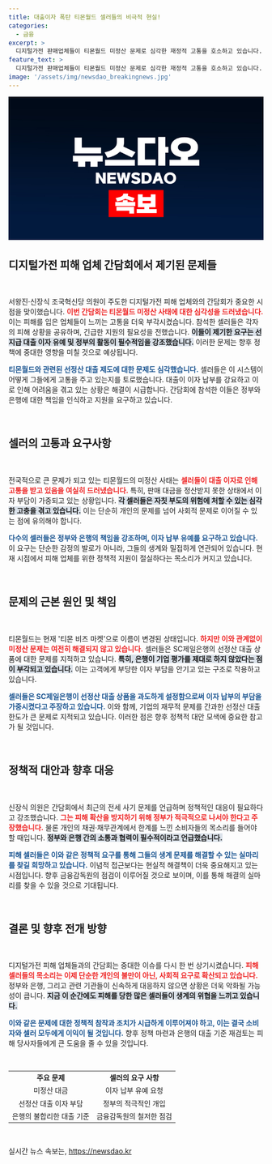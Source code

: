 ```yaml
---
title: 대출이자 폭탄 티몬월드 셀러들의 비극적 현실!
categories:
  - 금융
excerpt: >
  디지털가전 판매업체들이 티몬월드 미정산 문제로 심각한 재정적 고통을 호소하고 있습니다. 이들은 의원과 간담회를 열고, 선정산 대출 이자 유예와 정부의 책임 있는 지원을 촉구했습니다.
feature_text: >
  디지털가전 판매업체들이 티몬월드 미정산 문제로 심각한 재정적 고통을 호소하고 있습니다. 이들은 의원과 간담회를 열고, 선정산 대출 이자 유예와 정부의 책임 있는 지원을 촉구했습니다.
image: '/assets/img/newsdao_breakingnews.jpg'
---
```


<p><img src="/assets/img/newsdao_breakingnews.jpg" alt="ranknews 속보" /></p>

<h2 data-ke-size="size26">디지털가전 피해 업체 간담회에서 제기된 문제들</h2>

<p data-ke-size="size16">&nbsp;</p>

<p>서왕진·신장식 조국혁신당 의원이 주도한 디지털가전 피해 업체와의 간담회가 중요한 시점을 맞이했습니다. <b><span style="color: #ee2323;">이번 간담회는 티몬월드 미정산 사태에 대한 심각성을 드러냈습니다.</span></b> 이는 피해를 입은 업체들이 느끼는 고통을 더욱 부각시켰습니다. 참석한 셀러들은 각자의 피해 상황을 공유하며, 긴급한 지원의 필요성을 전했습니다. <b><span style="background-color: #21538527;">이들이 제기한 요구는 선지급 대출 이자 유예 및 정부의 활동이 필수적임을 강조했습니다.</span></b> 이러한 문제는 향후 정책에 중대한 영향을 미칠 것으로 예상됩니다.</p>

<p><b><span style="color: #1a5490;">티몬월드와 관련된 선정산 대출 제도에 대한 문제도 심각했습니다.</span></b> 셀러들은 이 시스템이 어떻게 그들에게 고통을 주고 있는지를 토로했습니다. 대출이 이자 납부를 강요하고 이로 인해 어려움을 겪고 있는 상황은 해결이 시급합니다. 간담회에 참석한 이들은 정부와 은행에 대한 책임을 인식하고 지원을 요구하고 있습니다. </p>

<p data-ke-size="size16">&nbsp;</p>

<h2 data-ke-size="size26">셀러의 고통과 요구사항</h2>

<p data-ke-size="size16">&nbsp;</p>

<p>전국적으로 큰 문제가 되고 있는 티몬월드의 미정산 사태는 <b><span style="color: #ee2323;">셀러들이 대출 이자로 인해 고통을 받고 있음을 여실히 드러냈습니다.</span></b> 특히, 판매 대금을 정산받지 못한 상태에서 이자 부담이 가중되고 있는 상황입니다. <b><span style="background-color: #21538527;">각 셀러들은 자칫 부도의 위험에 처할 수 있는 심각한 고충을 겪고 있습니다.</span></b> 이는 단순히 개인의 문제를 넘어 사회적 문제로 이어질 수 있는 점에 유의해야 합니다.</p>

<p><b><span style="color: #1a5490;">다수의 셀러들은 정부와 은행의 책임을 강조하며, 이자 납부 유예를 요구하고 있습니다.</span></b> 이 요구는 단순한 감정의 발로가 아니라, 그들의 생계와 밀접하게 연관되어 있습니다. 현재 시점에서 피해 업체를 위한 정책적 지원이 절실하다는 목소리가 커지고 있습니다. </p>

<p data-ke-size="size16">&nbsp;</p>

<h2 data-ke-size="size26">문제의 근본 원인 및 책임</h2>

<p data-ke-size="size16">&nbsp;</p>

<p>티몬월드는 현재 '티몬 비즈 마켓'으로 이름이 변경된 상태입니다. <b><span style="color: #ee2323;">하지만 이와 관계없이 미정산 문제는 여전히 해결되지 않고 있습니다.</span></b> 셀러들은 SC제일은행의 선정산 대출 상품에 대한 문제를 지적하고 있습니다. <b><span style="background-color: #21538527;">특히, 은행이 기업 평가를 제대로 하지 않았다는 점이 부각되고 있습니다.</span></b> 이는 고객에게 부당한 이자 부담을 안기고 있는 구조로 작용하고 있습니다.</p>

<p><b><span style="color: #1a5490;">셀러들은 SC제일은행이 선정산 대출 상품을 과도하게 설정함으로써 이자 납부의 부담을 가중시켰다고 주장하고 있습니다.</span></b> 이와 함께, 기업의 재무적 문제를 간과한 선정산 대출 한도가 큰 문제로 지적되고 있습니다. 이러한 점은 향후 정책적 대안 모색에 중요한 참고가 될 것입니다.</p>

<p data-ke-size="size16">&nbsp;</p>

<h2 data-ke-size="size26">정책적 대안과 향후 대응</h2>

<p data-ke-size="size16">&nbsp;</p>

<p>신장식 의원은 간담회에서 최근의 전세 사기 문제를 언급하며 정책적인 대응이 필요하다고 강조했습니다. <b><span style="color: #ee2323;">그는 피해 확산을 방지하기 위해 정부가 적극적으로 나서야 한다고 주장했습니다.</span></b> 물론 개인의 채권·채무관계에서 한계를 느낀 소비자들의 목소리를 들어야 할 때입니다. <b><span style="background-color: #21538527;">정부와 은행 간의 소통과 협력이 필수적이라고 언급했습니다.</span></b></p>

<p><b><span style="color: #1a5490;">피해 셀러들은 이와 같은 정책적 요구를 통해 그들의 생계 문제를 해결할 수 있는 실마리를 찾길 희망하고 있습니다.</span></b> 이념적 접근보다는 현실적 해결책이 더욱 중요해지고 있는 시점입니다. 향후 금융감독원의 점검이 이루어질 것으로 보이며, 이를 통해 해결의 실마리를 찾을 수 있을 것으로 기대됩니다.</p>

<p data-ke-size="size16">&nbsp;</p>

<h2 data-ke-size="size26">결론 및 향후 전개 방향</h2>

<p data-ke-size="size16">&nbsp;</p>

<p>디지털가전 피해 업체들과의 간담회는 중대한 이슈를 다시 한 번 상기시켰습니다. <b><span style="color: #ee2323;">피해 셀러들의 목소리는 이제 단순한 개인의 불만이 아닌, 사회적 요구로 확산되고 있습니다.</span></b> 정부와 은행, 그리고 관련 기관들이 신속하게 대응하지 않으면 상황은 더욱 악화될 가능성이 큽니다. <b><span style="background-color: #21538527;">지금 이 순간에도 피해를 당한 많은 셀러들이 생계의 위협을 느끼고 있습니다.</span></b> </p>

<p><b><span style="color: #1a5490;">이와 같은 문제에 대한 정책적 참작과 조치가 시급하게 이루어져야 하고, 이는 결국 소비자와 셀러 모두에게 이익이 될 것입니다.</span></b> 향후 정책 마련과 은행의 대출 기준 재검토는 피해 당사자들에게 큰 도움을 줄 수 있을 것입니다. </p>

<p data-ke-size="size16">&nbsp;</p>

<table>
<tr>
<td style="text-align: center; height: 17px;"><b>주요 문제</b></td>
<td style="text-align: center; height: 17px;"><b>셀러의 요구 사항</b></td>
</tr>
<tr>
<td style="text-align: center; height: 17px;">미정산 대금</td>
<td style="text-align: center; height: 17px;">이자 납부 유예 요청</td>
</tr>
<tr>
<td style="text-align: center; height: 17px;">선정산 대출 이자 부담</td>
<td style="text-align: center; height: 17px;">정부의 적극적인 개입</td>
</tr>
<tr>
<td style="text-align: center; height: 17px;">은행의 불합리한 대출 기준</td>
<td style="text-align: center; height: 17px;">금융감독원의 철저한 점검</td>
</tr>
</table>

<p data-ke-size="size16">&nbsp;</p>
실시간 뉴스 속보는, <a href="https://newsdao.kr" rel="dofollow">https://newsdao.kr</a>


